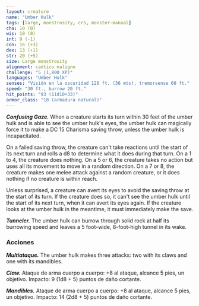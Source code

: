 ```yaml
---
layout: creature
name: "Umber Hulk"
tags: [large, monstrosity, cr5, monster-manual]
cha: 10 (0)
wis: 10 (0)
int: 9 (-1)
con: 16 (+3)
dex: 13 (+1)
str: 20 (+5)
size: Large monstrosity
alignment: caótico maligno
challenge: "5 (1,800 XP)"
languages: "Umber Hulk"
senses: "Visión en la oscuridad 120 ft. (36 mts), tremorsense 60 ft."
speed: "30 ft., burrow 20 ft."
hit_points: "93 (11d10+33)"
armor_class: "18 (armadura natural)"
---
```


***Confusing Gaze.*** When a creature starts its turn within 30 feet of the umber hulk and is able to see the umber hulk's eyes, the umber hulk can magically force it to make a DC 15 Charisma saving throw, unless the umber hulk is incapacitated.

On a failed saving throw, the creature can't take reactions until the start of its next turn and rolls a d8 to determine what it does during that turn. On a 1 to 4, the creature does nothing. On a 5 or 6, the creature takes no action but uses all its movement to move in a random direction. On a 7 or 8, the creature makes one melee attack against a random creature, or it does nothing if no creature is within reach.

Unless surprised, a creature can avert its eyes to avoid the saving throw at the start of its turn. If the creature does so, it can't see the umber hulk until the start of its next turn, when it can avert its eyes again. If the creature looks at the umber hulk in the meantime, it must immediately make the save.

***Tunneler.*** The umber hulk can burrow through solid rock at half its burrowing speed and leaves a 5 foot-wide, 8-foot-high tunnel in its wake.

### Acciones

***Multiataque.*** The umber hulk makes three attacks: two with its claws and one with its mandibles.

***Claw.*** Ataque de arma cuerpo a cuerpo: +8 al ataque, alcance 5 pies, un objetivo. Impacto: 9 (1d8 + 5) puntos de daño cortante.

***Mandibles.*** Ataque de arma cuerpo a cuerpo: +8 al ataque, alcance 5 pies, un objetivo. Impacto: 14 (2d8 + 5) puntos de daño cortante.